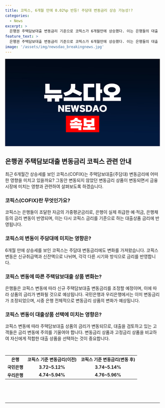 ```yaml
---
title: 코픽스, 6개월 만에 0.02%p 반등! 주담대 변동금리 상승 가능성!?
categories:
  - News
excerpt: >
  은행권 주택담보대출 변동금리 기준으로 코픽스가 6개월만에 상승했다. 이는 은행들의 대출 상품에 영향을 미칠 것으로 예상된다. 변동금리 상품보다 금융채 5년물을 기준으로 한 대출 금리가 더 낮아졌으며, 신규 주택대출 변동금리에는 이번 상승이 반영될 전망이다. 국민은행과 우리은행에서는 변동금리가 상승하며 대출금리가 조정될 예정이다. (총 150자)
feature_text: >
  은행권 주택담보대출 변동금리 기준으로 코픽스가 6개월만에 상승했다. 이는 은행들의 대출 상품에 영향을 미칠 것으로 예상된다. 변동금리 상품보다 금융채 5년물을 기준으로 한 대출 금리가 더 낮아졌으며, 신규 주택대출 변동금리에는 이번 상승이 반영될 전망이다. 국민은행과 우리은행에서는 변동금리가 상승하며 대출금리가 조정될 예정이다. (총 150자)
image: '/assets/img/newsdao_breakingnews.jpg'
---
```


<p><img src="/assets/img/newsdao_breakingnews.jpg" alt="pcversion 속보" /></p>

<h2 data-ke-size="size26">은행권 주택담보대출 변동금리 코픽스 관련 안내</h2>

<p data-ke-size="size16">최근 6개월간 상승세를 보인 코픽스(COFIX)는 주택담보대출(주담대) 변동금리에 어떠한 영향을 미치고 있을까요? 그동안 변동되지 않았던 변동금리 상품이 변동되면서 금융시장에 미치는 영향과 관련하여 살펴보도록 하겠습니다.</p>

<h3 data-ke-size="size24">코픽스(COFIX)란 무엇인가요?</h3>

<p data-ke-size="size16">코픽스는 은행들이 조달한 자금의 가중평균금리로, 은행이 실제 취급한 예·적금, 은행채 등의 금리 변동이 반영되며, 이는 다시 코픽스 금리를 기준으로 하는 대출상품 금리에 반영됩니다.</p>

<h3 data-ke-size="size24">코픽스의 변동이 주담대에 미치는 영향은?</h3>

<p data-ke-size="size16">6개월 만에 상승세를 보인 코픽스는 주담대 변동금리에도 변화를 가져왔습니다. 코픽스 변동은 신규취급액과 신잔액으로 나뉘며, 각각 다른 시기와 방식으로 금리를 반영합니다.</p>

<h3 data-ke-size="size24">코픽스 변동에 따른 주택담보대출 상품 변화는?</h3>

<p data-ke-size="size16">은행들은 코픽스 변동에 따라 신규 주택담보대출 변동금리를 조정할 예정이며, 이에 따라 상품의 금리가 변화될 것으로 예상됩니다. 국민은행과 우리은행에서는 이미 변동금리가 조정되었으며, 시중 은행 전체적으로 변동금리 상품의 변화가 예상됩니다.</p>

<h3 data-ke-size="size24">코픽스 변동이 대출상품 선택에 미치는 영향은?</h3>

<p data-ke-size="size16">코픽스 변동에 따라 주택담보대출 상품의 금리가 변동되므로, 대출을 검토하고 있는 고객들은 금리 변동에 주의를 기울여야 합니다. 변동금리 상품과 고정금리 상품을 비교하여 자신에게 적합한 대출 상품을 선택하는 것이 중요합니다.</p>

<p data-ke-size="size16">&nbsp;</p>

<table>
    <tbody>
        <tr>
            <td style="text-align: center; height: 17px;"><b>은행</b></td>
            <td style="text-align: center; height: 17px;"><b>코픽스 기준 변동금리(이전)</b></td>
            <td style="text-align: center; height: 17px;"><b>코픽스 기준 변동금리(변동 후)</b></td>
        </tr>
        <tr>
            <td style="text-align: center; height: 17px;"><b>국민은행</b></td>
            <td style="text-align: center; height: 17px;"><b>3.72~5.12%</b></td>
            <td style="text-align: center; height: 17px;"><b>3.74~5.14%</b></td>
        </tr>
        <tr>
            <td style="text-align: center; height: 17px;"><b>우리은행</b></td>
            <td style="text-align: center; height: 17px;"><b>4.74~5.94%</b></td>
            <td style="text-align: center; height: 17px;"><b>4.76~5.96%</b></td>
        </tr>
    </tbody>
</table>

<p data-ke-size="size16">&nbsp;</p>

<p data-ke-size="size16">&nbsp;</p>

<hr>

<p data-ke-size="size16">&nbsp;</p>

